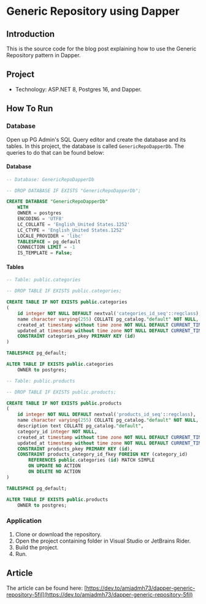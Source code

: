 # Generic Repository using Dapper
## Introduction
This is the source code for the blog post explaining how to use the Generic Repository pattern in Dapper.
## Project
- Technology: ASP.NET 8, Postgres 16, and Dapper.
## How To Run
### Database
Open up PG Admin's SQL Query editor and create the database and its tables. In this project, the database is called `GenericRepoDapperDb`. The queries to do that can be found below:
#### Database
```sql
-- Database: GenericRepoDapperDb

-- DROP DATABASE IF EXISTS "GenericRepoDapperDb";

CREATE DATABASE "GenericRepoDapperDb"
    WITH
    OWNER = postgres
    ENCODING = 'UTF8'
    LC_COLLATE = 'English_United States.1252'
    LC_CTYPE = 'English_United States.1252'
    LOCALE_PROVIDER = 'libc'
    TABLESPACE = pg_default
    CONNECTION LIMIT = -1
    IS_TEMPLATE = False;
```
#### Tables
```sql
-- Table: public.categories

-- DROP TABLE IF EXISTS public.categories;

CREATE TABLE IF NOT EXISTS public.categories
(
    id integer NOT NULL DEFAULT nextval('categories_id_seq'::regclass),
    name character varying(255) COLLATE pg_catalog."default" NOT NULL,
    created_at timestamp without time zone NOT NULL DEFAULT CURRENT_TIMESTAMP,
    updated_at timestamp without time zone NOT NULL DEFAULT CURRENT_TIMESTAMP,
    CONSTRAINT categories_pkey PRIMARY KEY (id)
)

TABLESPACE pg_default;

ALTER TABLE IF EXISTS public.categories
    OWNER to postgres;

-- Table: public.products

-- DROP TABLE IF EXISTS public.products;

CREATE TABLE IF NOT EXISTS public.products
(
    id integer NOT NULL DEFAULT nextval('products_id_seq'::regclass),
    name character varying(255) COLLATE pg_catalog."default" NOT NULL,
    description text COLLATE pg_catalog."default",
    category_id integer NOT NULL,
    created_at timestamp without time zone NOT NULL DEFAULT CURRENT_TIMESTAMP,
    updated_at timestamp without time zone NOT NULL DEFAULT CURRENT_TIMESTAMP,
    CONSTRAINT products_pkey PRIMARY KEY (id),
    CONSTRAINT products_category_id_fkey FOREIGN KEY (category_id)
        REFERENCES public.categories (id) MATCH SIMPLE
        ON UPDATE NO ACTION
        ON DELETE NO ACTION
)

TABLESPACE pg_default;

ALTER TABLE IF EXISTS public.products
    OWNER to postgres;
```

### Application
1. Clone or download the repository.
2. Open the project containing folder in Visual Studio or JetBrains Rider.
3. Build the project.
4. Run.

## Article
The article can be found here:
[https://dev.to/amjadmh73/dapper-generic-repository-5fil](https://dev.to/amjadmh73/dapper-generic-repository-5fil)